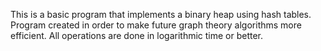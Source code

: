 This is a basic program that implements a binary heap using hash tables. Program created in order to make future graph theory algorithms more efficient. All operations are done in logarithmic time or better.
